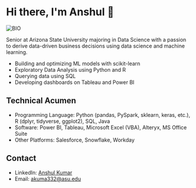 # Hi there, I'm Anshul 👋

![BIO](https://github.com/user-attachments/assets/c6f45958-1c1b-4230-a56e-a5bea55a4db1)

Senior at Arizona State University majoring in Data Science with a passion to derive data-driven business decisions using data science and machine learning.

- Building and optimizing ML models with scikit-learn
- Exploratory Data Analysis using Python and R
- Querying data using SQL
- Developing dashboards on Tableau and Power BI

## Technical Acumen  
- Programming Language: Python (pandas, PySpark, sklearn, keras, etc.), R (dplyr, tidyverse, ggplot2), SQL, Java
- Software: Power BI, Tableau, Microsoft Excel (VBA), Alteryx, MS Office Suite
- Other Platforms: Salesforce, Snowflake, Workday

## Contact
- LinkedIn: [Anshul Kumar](https://www.linkedin.com/in/anshul-kumar2004/)
- Email: akuma332@asu.edu
